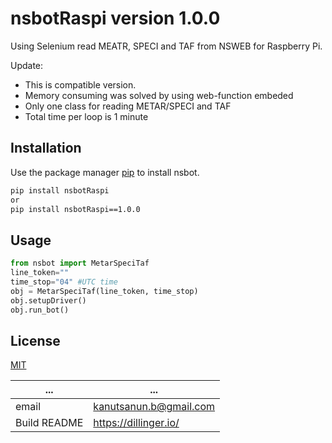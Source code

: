 ﻿# nsbotRaspi version 1.0.0
Using Selenium read MEATR, SPECI and TAF from NSWEB for Raspberry Pi.

Update:
- This is compatible version.
- Memory consuming was solved by using web-function embeded
- Only one class for reading METAR/SPECI and TAF
- Total time per loop is 1 minute

## Installation

Use the package manager [pip](https://pip.pypa.io/en/stable/) to install nsbot.

```bash
pip install nsbotRaspi
or
pip install nsbotRaspi==1.0.0
```

## Usage

```python
from nsbot import MetarSpeciTaf
line_token=""
time_stop="04" #UTC time
obj = MetarSpeciTaf(line_token, time_stop)
obj.setupDriver()
obj.run_bot()
```
## License
[MIT](https://choosealicense.com/licenses/mit/)

| ... | ... |
| ------ | ------ |
| email | kanutsanun.b@gmail.com |
| Build README | https://dillinger.io/ |